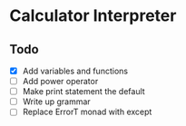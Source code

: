 # Calculator Interpreter

## Todo
- [x] Add variables and functions
- [ ] Add power operator
- [ ] Make print statement the default
- [ ] Write up grammar
- [ ] Replace ErrorT monad with except

